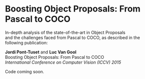 # Boosting Object Proposals: From Pascal to COCO<br>
In-depth analysis of the state-of-the-art in Object Proposals<br>and the challenges faced from Pascal to COCO, as described in the following publication:

**Jordi Pont-Tuset** and **Luc Van Gool**<br>
Boosting Object Proposals: From Pascal to COCO<br>
*International Conference on Computer Vision (ICCV) 2015*



Code coming soon.
